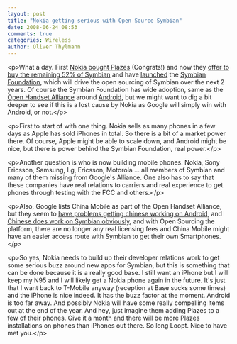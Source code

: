 ```yaml
---
layout: post
title: "Nokia getting serious with Open Source Symbian"
date: 2008-06-24 08:53
comments: true
categories: Wireless
author: Oliver Thylmann
---
```









&lt;p&gt;What a day. First [Nokia bought Plazes](http://www.techcrunch.com/2008/06/23/breaking-germanys-plazes-acquired-by-nokia/) (Congrats!) and now they [offer to buy the remaining 52% of Symbian](http://www.nokia.com/A4136001?newsid=1230415) and have [launched](http://www.nokia.com/A4136001?newsid=1230416) the [Symbian Foundation](http://www.symbianfoundation.org/), which will drive the open sourcing of Symbian over the next 2 years. Of course the Symbian Foundation has wide adoption, same as the [Open Handset Alliance](http://www.openhandsetalliance.com/) around [Android](http://code.google.com/android/), but we might want to dig a bit deeper to see if this is a lost cause by Nokia as Google will simply win with Android, or not.&lt;/p&gt;

&lt;p&gt;First to start of with one thing. Nokia sells as many phones in a few days as Apple has sold iPhones in total. So there is a bit of a market power there. Of course, Apple might be able to scale down, and Android might be nice, but there is power behind the Symbian Foundation, real power.&lt;/p&gt;

&lt;p&gt;Another question is who is now building mobile phones. Nokia, Sony Ericsson, Samsung, Lg, Ericsson, Motorola ... all members of Symbian and many of them missing from Google's Alliance. One also has to say that these companies have real relations to carriers and real experience to get phones through testing with the FCC and others.&lt;/p&gt;

&lt;p&gt;Also, Google lists China Mobile as part of the Open Handset Alliance, but they seem to [have problems getting chinese working on Android](http://www.techcrunch.com/2008/06/23/googles-android-hits-snags-with-mobile-carriers/), and [Chinese does work on Symbian obviously](http://www.symbian.com/developer/techlib/v9.2docs/doc_source/toolsandutilities/installing-ref/pkg_format/pkg_languages_table.html), and with Open Sourcing the platform, there are no longer any real licensing fees and China Mobile might have an easier access route with Symbian to get their own Smartphones.&lt;/p&gt;

&lt;p&gt;So yes, Nokia needs to build up their developer relations work to get some serious buzz around new apps for Symbian, but this is something that can be done because it is a really good base. I still want an iPhone but I will keep my N95 and I will likely get a Nokia phone again in the future. It's just that I want back to T-Mobile anyway (reception at Base sucks some times) and the iPhone is nice indeed. It has the buzz factor at the moment. Android is too far away. And possibly Nokia will have some really compelling items out at the end of the year. And hey, just imagine them adding Plazes to a few of their phones. Give it a month and there will be more Plazes installations on phones than iPhones out there. So long Loopt. Nice to have met you.&lt;/p&gt;


